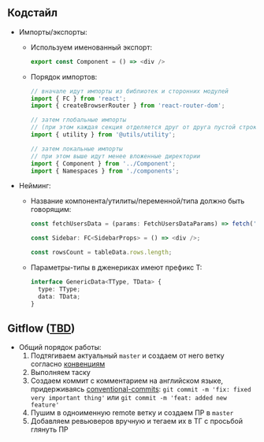 ## Кодстайл

- Импорты/экспорты:

  - Используем именованный экспорт:

    ```typescript
    export const Component = () => <div />
    ```

  - Порядок импортов:

    ```typescript
    // вначале идут импорты из библиотек и сторонних модулей
    import { FC } from 'react';
    import { createBrowserRouter } from 'react-router-dom';

    // затем глобальные импорты
    // (при этом каждая секция отделяется друг от друга пустой строкой)
    import { utility } from '@utils/utility';

    // затем локальные импорты
    // при этом выше идут менее вложенные директории
    import { Component } from '../Component';
    import { Namespaces } from './components';
    ```

- Нейминг:

  - Название компонента/утилиты/переменной/типа должно быть говорящим:

    ```typescript
    const fetchUsersData = (params: FetchUsersDataParams) => fetch('/users');

    const Sidebar: FC<SidebarProps> = () => <div />;

    const rowsCount = tableData.rows.length;
    ```

  - Параметры-типы в дженериках имеют префикс T:

    ```typescript
    interface GenericData<TType, TData> {
      type: TType;
      data: TData;
    }
    ```

## Gitflow ([TBD](https://habr.com/ru/companies/avito/articles/680522/))

- Общий порядок работы:
  1) Подтягиваем актуальный `master` и создаем от него ветку согласно [конвенциям](https://medium.com/@abhay.pixolo/naming-conventions-for-git-branches-a-cheatsheet-8549feca2534)
  2) Выполняем таску
  3) Создаем коммит с комментарием на английском языке, придерживаясь [conventional-commits](https://www.conventionalcommits.org/en/v1.0.0/#summary): `git commit -m 'fix: fixed very important thing'` или `git commit -m 'feat: added new feature'`
  4) Пушим в одноименную remote ветку и создаем ПР в `master`
  5) Добавляем ревьюверов вручную и тегаем их в ТГ с просьбой глянуть ПР
